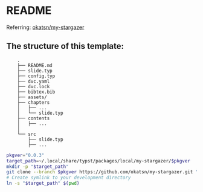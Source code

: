 # README

Referring: [okatsn/my-stargazer](https://github.com/okatsn/my-stargazer)

## The structure of this template:

```
    .
    ├── README.md
    ├── slide.typ
    ├── config.typ
    ├── dvc.yaml
    ├── dvc.lock
    ├── bibtex.bib
    ├── assets/
    ├── chapters
    │   ├── ...
    │   └── slide.typ
    ├── contents
    │   ├── ...
    │
    └── src
        ├── slide.typ
        ├── ...

```


```bash
pkgver="0.0.3"
target_path=~/.local/share/typst/packages/local/my-stargazer/$pkgver
mkdir -p "$target_path"
git clone --branch $pkgver https://github.com/okatsn/my-stargazer.git "$target_path"
# Create symlink to your development directory
ln -s "$target_path" $(pwd)

```